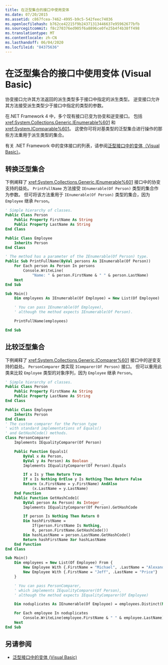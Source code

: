 ```yaml
---
title: 在泛型集合的接口中使用变体
ms.date: 07/20/2015
ms.assetid: c867fcea-7462-4995-b9c5-542feec74036
ms.openlocfilehash: b762ce42215f9b24371313446637e95962677bfb
ms.sourcegitcommit: f8c270376ed905f6a8896ce0fe25b4f4b38ff498
ms.translationtype: MT
ms.contentlocale: zh-CN
ms.lasthandoff: 06/04/2020
ms.locfileid: "84375636"
---
```

# <a name="using-variance-in-interfaces-for-generic-collections-visual-basic"></a>在泛型集合的接口中使用变体 (Visual Basic)

协变接口允许其方法返回的派生类型多于接口中指定的派生类型。 逆变接口允许其方法接受派生类型少于接口中指定的类型的参数。

在.NET Framework 4 中，多个现有接口已变为协变和逆变接口。 包括 <xref:System.Collections.Generic.IEnumerable%601> 和 <xref:System.IComparable%601>。 这使你可将对基类型的泛型集合进行操作的那些方法重用于派生类型的集合。

有关 .NET Framework 中的变体接口的列表，请参阅[泛型接口中的变体（Visual Basic）](variance-in-generic-interfaces.md)。

## <a name="converting-generic-collections"></a>转换泛型集合

下例阐释了 <xref:System.Collections.Generic.IEnumerable%601> 接口中的协变支持的益处。 `PrintFullName` 方法接受 `IEnumerable(Of Person)` 类型的集合作为参数。 但可将该方法重用于 `IEnumerable(Of Person)` 类型的集合，因为 `Employee` 继承 `Person`。

```vb
' Simple hierarchy of classes.
Public Class Person
    Public Property FirstName As String
    Public Property LastName As String
End Class

Public Class Employee
    Inherits Person
End Class

' The method has a parameter of the IEnumerable(Of Person) type.
Public Sub PrintFullName(ByVal persons As IEnumerable(Of Person))
    For Each person As Person In persons
        Console.WriteLine(
            "Name: " & person.FirstName & " " & person.LastName)
    Next
End Sub

Sub Main()
    Dim employees As IEnumerable(Of Employee) = New List(Of Employee)

    ' You can pass IEnumerable(Of Employee),
    ' although the method expects IEnumerable(Of Person).

    PrintFullName(employees)

End Sub
```

## <a name="comparing-generic-collections"></a>比较泛型集合

下例阐释了 <xref:System.Collections.Generic.IComparer%601> 接口中的逆变支持的益处。 `PersonComparer` 类实现 `IComparer(Of Person)` 接口。 但可以重用此类来比较 `Employee` 类型的对象序列，因为 `Employee` 继承 `Person`。

```vb
' Simple hierarchy of classes.
Public Class Person
    Public Property FirstName As String
    Public Property LastName As String
End Class

Public Class Employee
    Inherits Person
End Class
' The custom comparer for the Person type
' with standard implementations of Equals()
' and GetHashCode() methods.
Class PersonComparer
    Implements IEqualityComparer(Of Person)

    Public Function Equals1(
        ByVal x As Person,
        ByVal y As Person) As Boolean _
        Implements IEqualityComparer(Of Person).Equals

        If x Is y Then Return True
        If x Is Nothing OrElse y Is Nothing Then Return False
        Return (x.FirstName = y.FirstName) AndAlso
            (x.LastName = y.LastName)
    End Function
    Public Function GetHashCode1(
        ByVal person As Person) As Integer _
        Implements IEqualityComparer(Of Person).GetHashCode

        If person Is Nothing Then Return 0
        Dim hashFirstName =
            If(person.FirstName Is Nothing,
            0, person.FirstName.GetHashCode())
        Dim hashLastName = person.LastName.GetHashCode()
        Return hashFirstName Xor hashLastName
    End Function
End Class

Sub Main()
    Dim employees = New List(Of Employee) From {
        New Employee With {.FirstName = "Michael", .LastName = "Alexander"},
        New Employee With {.FirstName = "Jeff", .LastName = "Price"}
    }

    ' You can pass PersonComparer,
    ' which implements IEqualityComparer(Of Person),
    ' although the method expects IEqualityComparer(Of Employee)

    Dim noduplicates As IEnumerable(Of Employee) = employees.Distinct(New PersonComparer())

    For Each employee In noduplicates
        Console.WriteLine(employee.FirstName & " " & employee.LastName)
    Next
End Sub
```

## <a name="see-also"></a>另请参阅

- [泛型接口中的变体 (Visual Basic)](variance-in-generic-interfaces.md)
